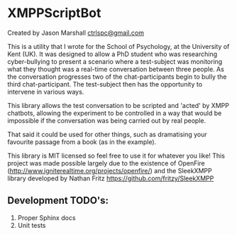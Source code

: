 XMPPScriptBot
=============

Created by Jason Marshall ctrlspc@gmail.com

This is a utility that I wrote for the School of Psychology, at the University of Kent (UK). It was designed to allow
a PhD student who was researching cyber-bullying to present a scenario where a test-subject was monitoring what they
thought was a real-time conversation between three people. As the conversation progresses two of the chat-participants begin
to bully the third chat-participant. The test-subject then has the opportunity to intervene in various ways.

This library allows the test conversation to be scripted and 'acted' by XMPP chatbots, allowing the experiment to be
controlled in a way that would be impossible if the conversation was being carried out by real people.

That said it could be used for other things, such as dramatising your favourite passage from a book (as in the example).

This library is MIT licensed so feel free to use it for whatever you like!
This project was made possible largely due to the existence of OpenFire (http://www.igniterealtime.org/projects/openfire/)
and the SleekXMPP library developed by Nathan Fritz https://github.com/fritzy/SleekXMPP

Development TODO's:
----------------------

1. Proper Sphinx docs
2. Unit tests

